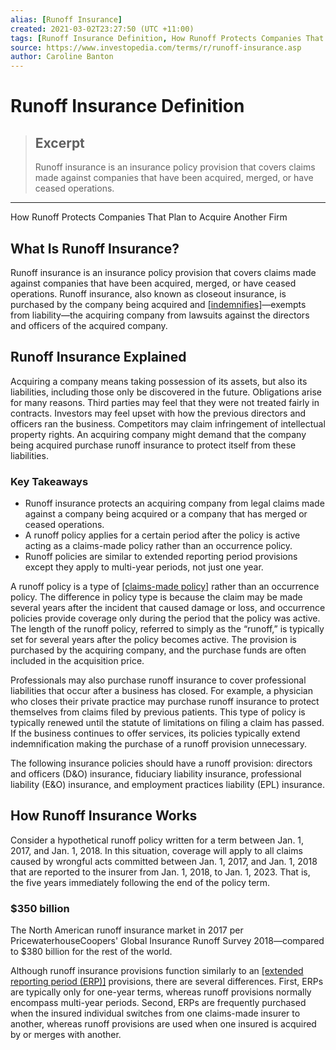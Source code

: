 ```yaml
---
alias: [Runoff Insurance]
created: 2021-03-02T23:27:50 (UTC +11:00)
tags: [Runoff Insurance Definition, How Runoff Protects Companies That Plan to Acquire Another Firm]
source: https://www.investopedia.com/terms/r/runoff-insurance.asp
author: Caroline Banton
---
```


# Runoff Insurance Definition

> ## Excerpt
> Runoff insurance is an insurance policy provision that covers claims made against companies that have been acquired, merged, or have ceased operations.

---

How Runoff Protects Companies That Plan to Acquire Another Firm
## What Is Runoff Insurance?

Runoff insurance is an insurance policy provision that covers claims made against companies that have been acquired, merged, or have ceased operations. Runoff insurance, also known as closeout insurance, is purchased by the company being acquired and [[indemnifies]](https://www.investopedia.com/terms/i/indemnity.asp)—exempts from liability—the acquiring company from lawsuits against the directors and officers of the acquired company.

## Runoff Insurance Explained

Acquiring a company means taking possession of its assets, but also its liabilities, including those only be discovered in the future. Obligations arise for many reasons. Third parties may feel that they were not treated fairly in contracts. Investors may feel upset with how the previous directors and officers ran the business. Competitors may claim infringement of intellectual property rights. An acquiring company might demand that the company being acquired purchase runoff insurance to protect itself from these liabilities.

### Key Takeaways

-   Runoff insurance protects an acquiring company from legal claims made against a company being acquired or a company that has merged or ceased operations.
-   A runoff policy applies for a certain period after the policy is active acting as a claims-made policy rather than an occurrence policy.
-   Runoff policies are similar to extended reporting period provisions except they apply to multi-year periods, not just one year.

A runoff policy is a type of [[claims-made policy]](https://www.investopedia.com/terms/c/claimsmade-policy.asp) rather than an occurrence policy. The difference in policy type is because the claim may be made several years after the incident that caused damage or loss, and occurrence policies provide coverage only during the period that the policy was active. The length of the runoff policy, referred to simply as the “runoff,” is typically set for several years after the policy becomes active. The provision is purchased by the acquiring company, and the purchase funds are often included in the acquisition price.

Professionals may also purchase runoff insurance to cover professional liabilities that occur after a business has closed. For example, a physician who closes their private practice may purchase runoff insurance to protect themselves from claims filed by previous patients. This type of policy is typically renewed until the statute of limitations on filing a claim has passed. If the business continues to offer services, its policies typically extend indemnification making the purchase of a runoff provision unnecessary.

The following insurance policies should have a runoff provision: directors and officers (D&O) insurance, fiduciary liability insurance, professional liability (E&O) insurance, and employment practices liability (EPL) insurance.

## How Runoff Insurance Works

Consider a hypothetical runoff policy written for a term between Jan. 1, 2017, and Jan. 1, 2018. In this situation, coverage will apply to all claims caused by wrongful acts committed between Jan. 1, 2017, and Jan. 1, 2018 that are reported to the insurer from Jan. 1, 2018, to Jan. 1, 2023. That is, the five years immediately following the end of the policy term.

### $350 billion

The North American runoff insurance market in 2017 per PricewaterhouseCoopers' Global Insurance Runoff Survey 2018—compared to $380 billion for the rest of the world.

Although runoff insurance provisions function similarly to an [[extended reporting period (ERP)]](https://www.investopedia.com/terms/b/basic-extended-reporting-period-berp.asp) provisions, there are several differences. First, ERPs are typically only for one-year terms, whereas runoff provisions normally encompass multi-year periods. Second, ERPs are frequently purchased when the insured individual switches from one claims-made insurer to another, whereas runoff provisions are used when one insured is acquired by or merges with another.
